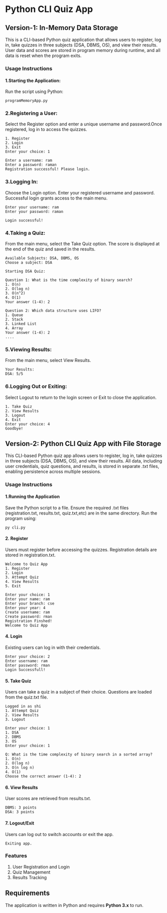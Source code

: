 # Python CLI Quiz App

## Version-1: In-Memory Data Storage

This is a CLI-based Python quiz application that allows users to register, log in, take quizzes in three subjects (DSA, DBMS, OS), and view their results. User data and scores are stored in program memory during runtime, and all data is reset when the program exits.

### Usage Instructions
#### 1.Starting the Application:
Run the script using Python:

```programMemoryApp.py```

### 2.Registering a User:
Select the Register option and enter a unique username and password.Once registered, log in to access the quizzes.

```
1. Register
2. Login
3. Exit
Enter your choice: 1

Enter a username: ram 
Enter a password: raman  
Registration successful! Please login.
```

### 3.Logging In:
Choose the Login option. Enter your registered username and password. Successful login grants access to the main menu.

```
Enter your username: ram
Enter your password: raman

Login successful!
```

### 4.Taking a Quiz:
From the main menu, select the Take Quiz option. The score is displayed at the end of the quiz and saved in the results.

```
Available Subjects: DSA, DBMS, OS
Choose a subject: DSA

Starting DSA Quiz:

Question 1: What is the time complexity of binary search?
1. O(n)
2. O(log n)
3. O(n^2)
4. O(1)
Your answer (1-4): 2

Question 2: Which data structure uses LIFO?
1. Queue
2. Stack
3. Linked List
4. Array
Your answer (1-4): 2
....
```

### 5.Viewing Results:

From the main menu, select View Results.

```
Your Results:
DSA: 5/5
```

### 6.Logging Out or Exiting:
Select Logout to return to the login screen or Exit to close the application.

```
1. Take Quiz
2. View Results
3. Logout
4. Exit
Enter your choice: 4
Goodbye!
```

## Version-2: Python CLI Quiz App with File Storage

This CLI-based Python quiz app allows users to register, log in, take quizzes in three subjects (DSA, DBMS, OS), and view their results. All data, including user credentials, quiz questions, and results, is stored in separate .txt files, enabling persistence across multiple sessions.

### Usage Instructions

#### 1.Running the Application
Save the Python script to a file. Ensure the required .txt files (registration.txt, results.txt, quiz.txt,etc) are in the same directory.
Run the program using:
```
py cli.py
```

#### 2. Register
Users must register before accessing the quizzes. Registration details are stored in registration.txt.
```
Welcome to Quiz App
1. Register
2. Login
3. Attempt Quiz
4. View Results
5. Exit

Enter your choice: 1
Enter your name: ram  
Enter your branch: cse
Enter your year: 4
Create username: ram
Create password: rman
Registration Finshed!
Welcome to Quiz App
```

#### 4. Login
Existing users can log in with their credentials.
```
Enter your choice: 2
Enter username: ram
Enter password: rman
Login Successfull!
```

#### 5. Take Quiz
Users can take a quiz in a subject of their choice. Questions are loaded from the quiz.txt file.

```
Logged in as shi
1. Attempt Quiz
2. View Results
3. Logout

Enter your choice: 1
1. DSA
2. DBMS
3. OS
Enter your choice: 1

Q: What is the time complexity of binary search in a sorted array?
1. O(n)
2. O(log n)
3. O(n log n)
4. O(1)
Choose the correct answer (1-4): 2

```

#### 6. View Results
User scores are retrieved from results.txt.

```
DBMS: 3 points
DSA: 3 points
```

#### 7. Logout/Exit
Users can log out to switch accounts or exit the app.
```
Exiting app.
```
### Features
1. User Registration and Login
2. Quiz Management
3. Results Tracking

## Requirements
The application is written in Python and requires **Python 3.x** to run.
